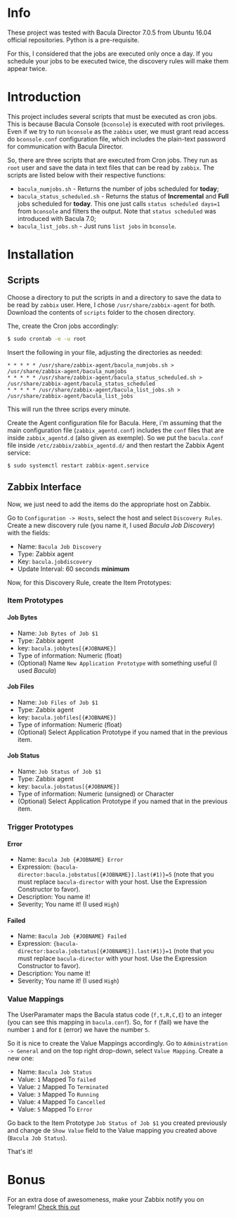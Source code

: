 # Info

These project was tested with Bacula Director 7.0.5 from Ubuntu 16.04 official repositories.
Python is a pre-requisite.

For this, I considered that the jobs are executed only once a day.
If you schedule your jobs to be executed twice, the discovery rules will make them appear twice.

# Introduction

This project includes several scripts that must be executed as cron jobs.
This is because Bacula Console (`bconsole`) is executed with root privileges. Even if we try to run `bconsole` as
the `zabbix` user, we must grant read access do `bconsole.conf` configuration file, which includes the plain-text
password for communication with Bacula Director.

So, there are three scripts that are executed from Cron jobs. They run as `root` user and save the data in text files that
can be read by `zabbix`.
The scripts are listed below with their respective functions:

* `bacula_numjobs.sh` - Returns the number of jobs scheduled for **today**;
* `bacula_status_scheduled.sh` - Returns the status of **Incremental** and **Full** jobs scheduled for **today**. This one
just calls `status scheduled days=1` from `bconsole` and filters the output. Note that `status scheduled` was introduced with
Bacula 7.0;
* `bacula_list_jobs.sh` - Just runs `list jobs` in `bconsole`.

# Installation

## Scripts

Choose a directory to put the scripts in and a directory to save the data to be read by `zabbix` user.
Here, I chose `/usr/share/zabbix-agent` for both.
Download the contents of `scripts` folder to the chosen directory.

The, create the Cron jobs accordingly:

```bash
$ sudo crontab -e -u root
```
Insert the following in your file, adjusting the directories as needed:

```cron
* * * * * /usr/share/zabbix-agent/bacula_numjobs.sh > /usr/share/zabbix-agent/bacula_numjobs
* * * * * /usr/share/zabbix-agent/bacula_status_scheduled.sh > /usr/share/zabbix-agent/bacula_status_scheduled
* * * * * /usr/share/zabbix-agent/bacula_list_jobs.sh > /usr/share/zabbix-agent/bacula_list_jobs
```

This will run the three scrips every minute.

Create the Agent configuration file for Bacula. 
Here, i'm assuming that the main configuration file (`zabbix_agentd.conf`) includes the `conf` files that are inside
`zabbix_agentd.d` (also given as exemple).
So we put the `bacula.conf` file inside `/etc/zabbix/zabbix_agentd.d/` and then restart the Zabbix Agent service:

```
$ sudo systemctl restart zabbix-agent.service
```

## Zabbix Interface

Now, we just need to add the items do the appropriate host on Zabbix.

Go to `Configuration -> Hosts`, select the host and select `Discovery Rules`.
Create a new discovery rule (you name it, I used *Bacula Job Discovery*) with the fields:

* Name: `Bacula Job Discovery`
* Type: Zabbix agent
* Key: `bacula.jobdiscovery`
* Update Interval: 60 seconds **minimum**

Now, for this Discovery Rule, create the Item Prototypes:

### Item Prototypes

#### Job Bytes
* Name: `Job Bytes of Job $1`
* Type: Zabbix agent
* key: `bacula.jobbytes[{#JOBNAME}]`
* Type of information: Numeric (float)
* (Optional) Name `New Application Prototype` with something useful (I used *Bacula*)

#### Job Files
* Name: `Job Files of Job $1`
* Type: Zabbix agent
* key: `bacula.jobfiles[{#JOBNAME}]`
* Type of information: Numeric (float)
* (Optional) Select Application Prototype if you named that in the previous item.

#### Job Status
* Name: `Job Status of Job $1`
* Type: Zabbix agent
* key: `bacula.jobstatus[{#JOBNAME}]`
* Type of information: Numeric (unsigned) or Character
* (Optional) Select Application Prototype if you named that in the previous item.

### Trigger Prototypes

#### Error
* Name: `Bacula Job {#JOBNAME} Error`
* Expression: `{bacula-director:bacula.jobstatus[{#JOBNAME}].last(#1)}=5` (note that you must replace `bacula-director` with
your host. Use the Expression Constructor to favor).
* Description: You name it!
* Severity; You name it! (I used `High`)

#### Failed

* Name: `Bacula Job {#JOBNAME} Failed`
* Expression: `{bacula-director:bacula.jobstatus[{#JOBNAME}].last(#1)}=1` (note that you must replace `bacula-director` with
your host. Use the Expression Constructor to favor).
* Description: You name it!
* Severity; You name it! (I used `High`)

### Value Mappings

The UserParamater maps the Bacula status code (`f,t,R,C,E`) to an integer (you can see this mapping in `bacula.conf`).
So, for `f` (fail) we have the number `1` and for `E` (error) we have the
number `5`.

So it is nice to create the Value Mappings accordingly.
Go to `Administration -> General` and on the top right drop-down, select `Value Mapping`.
Create a new one:

* Name: `Bacula Job Status`
* Value: `1` Mapped To `failed`
* Value: `2` Mapped To `Terminated`
* Value: `3` Mapped To `Running`
* Value: `4` Mapped To `Cancelled`
* Value: `5` Mapped To `Error`

Go back to the Item Prototype `Job Status of Job $1` you created previously and change de `Show Value` field to the Value
mapping you created above (`Bacula Job Status`).

That's it!

# Bonus

For an extra dose of awesomeness, make your Zabbix notify you on Telegram!
[Check this out](https://github.com/GabrielRF/Zabbix-Telegram-Notification)
